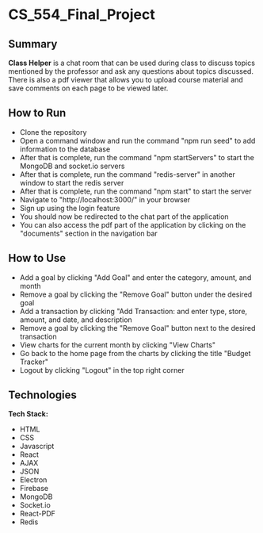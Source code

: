 # CS_554_Final_Project

## Summary

**Class Helper** is a chat room that can be used during class to discuss topics mentioned by the professor and ask any questions about topics discussed. There is also a pdf viewer that allows you to upload course material and save comments on each page to be viewed later.
 
## How to Run
- Clone the repository
- Open a command window and  run the command "npm run seed" to add information to the database
- After that is complete, run the command "npm startServers" to start the MongoDB and socket.io servers
- After that is complete, run the command "redis-server" in another window to start the redis server
- After that is complete, run the command "npm start" to start the server
- Navigate to "http://localhost:3000/" in your browser
- Sign up using the login feature
- You should now be redirected to the chat part of the application
- You can also access the pdf part of the application by clicking on the "documents" section in the navigation bar

## How to Use
- Add a goal by clicking "Add Goal" and enter the category, amount, and month
- Remove a goal by clicking the "Remove Goal" button under the desired goal
- Add a transaction by clicking "Add Transaction: and enter type, store, amount, and date, and description
- Remove a goal by clicking the "Remove Goal" button next to the desired transaction
- View charts for the current month by clicking "View Charts"
- Go back to the home page from the charts by clicking the title "Budget Tracker"
- Logout by clicking "Logout" in the top right corner

## Technologies

**Tech Stack:**
- HTML
- CSS
- Javascript
- React
- AJAX
- JSON
- Electron
- Firebase
- MongoDB
- Socket.io
- React-PDF
- Redis


